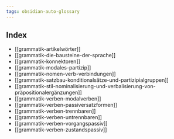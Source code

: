 ```yaml
---
tags: obsidian-auto-glossary
---
```

## Index
- [[grammatik-artikelwörter]]
- [[grammatik-die-bausteine-der-sprache]]
- [[grammatik-konnektoren]]
- [[grammatik-modales-partizip]]
- [[grammatik-nomen-verb-verbindungen]]
- [[grammatik-satzbau-konditionalsätze-und-partizipialgruppen]]
- [[grammatik-stil-nominalisierung-und-verbalisierung-von-präpositionalergänzungen]]
- [[grammatik-verben-modalverben]]
- [[grammatik-verben-passiversatzformen]]
- [[grammatik-verben-trennbaren]]
- [[grammatik-verben-untrennbaren]]
- [[grammatik-verben-vorgangspassiv]]
- [[grammatik-verben-zustandspassiv]]
